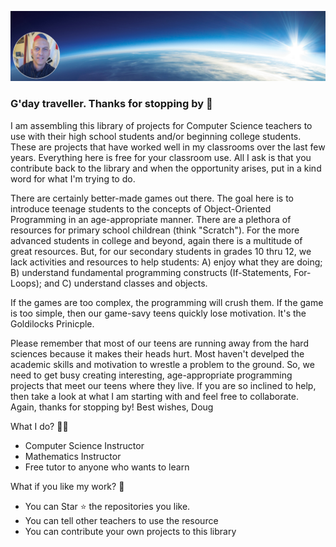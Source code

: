 
![Banner](images/ScriptBits_Banner3.png)

### G'day traveller.  Thanks for stopping by 👋

I am assembling this library of projects for Computer Science teachers to use with their high school students and/or beginning college students.  These are projects that have worked well in my classrooms over the last few years.  Everything here is free for your classroom use.  All I ask is that you contribute back to the library and when the opportunity arises, put in a kind word for what I'm trying to do.

There are certainly better-made games out there. The goal here is to introduce teenage students to the concepts of Object-Oriented Programming in an age-appropriate manner.  There are a plethora of resources for primary school childrean (think "Scratch").  For the more advanced students in college and beyond, again there is a multitude of great resources.  But, for our secondary students in grades 10 thru 12, we lack activities and resources to help students:  A) enjoy what they are doing; B) understand fundamental programming constructs (If-Statements, For-Loops); and C) understand classes and objects.  

If the games are too complex, the programming will crush them.  If the game is too simple, then our game-savy teens quickly lose motivation.  It's the Goldilocks Prinicple.

Please remember that most of our teens are running away from the hard sciences because it makes their heads hurt.  Most haven't develped the academic skills and motivation to wrestle a problem to the ground.  So, we need to get busy creating interesting, age-appropriate programming projects that meet our teens where they live.  If you are so inclined to help, then take a look at what I am starting with and feel free to collaborate.  Again, thanks for stopping by!  Best wishes, Doug


What I do? 👨‍💻
* Computer Science Instructor
* Mathematics Instructor
* Free tutor to anyone who wants to learn

What if you like my work? 🤩
* You can Star ⭐ the repositories you like.
* You can tell other teachers to use the resource
* You can contribute your own projects to this library

<!--
**ke5urh/ke5urh** is a ✨ _special_ ✨ repository because its `README.md` (this file) appears on your GitHub profile.

Here are some ideas to get you started:

- 🔭 I’m currently working on ...
- 🌱 I’m currently learning ...
- 👯 I’m looking to collaborate on ...
- 🤔 I’m looking for help with ...
- 💬 Ask me about ...
- 📫 How to reach me: ...
- 😄 Pronouns: ...
- ⚡ Fun fact: ...
-->
